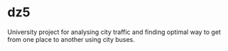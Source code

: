 # dz5
University project for analysing city traffic and finding optimal way to get from one place to another using city buses.
